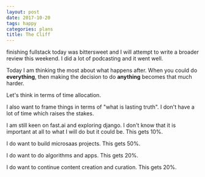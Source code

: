```yaml
---
layout: post
date: 2017-10-20
tags: happy
categories: plans
title: The Cliff
---
```


finishing fullstack today was bittersweet and I will attempt to write a broader review this weekend. I did a lot of podcasting and it went well.

Today I am thinking the most about what happens after. When you could do **everything**, then making the decision to do **anything** becomes that much harder.

Let's think in terms of time allocation.

I also want to frame things in terms of "what is lasting truth". I don't have a lot of time which raises the stakes.

I am still keen on fast.ai and exploring django. I don't know that it is important at all to what I will do but it could be. This gets 10%.

I do want to build microsaas projects. This gets 50%.

I do want to do algorithms and apps. This gets 20%.

I do want to continue content creation and curation. This gets 20%.
